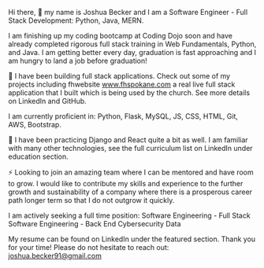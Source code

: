 Hi there, 👋 my name is Joshua Becker and I am a Software Engineer - Full Stack Development: Python, Java, MERN.

I am finishing up my coding bootcamp at Coding Dojo soon and have already completed rigorous full stack training in Web Fundamentals, Python, and Java. I am getting better every day, graduation is fast approaching and I am hungry to land a job before graduation!

🔭 I have been building full stack applications. Check out some of my projects including fhwebsite www.fhspokane.com a real live full stack application that I built which is being used by the church. See more details on LinkedIn and GitHub.

I am currently proficient in: Python, Flask, MySQL, JS, CSS, HTML, Git, AWS, Bootstrap. 

🌱 I have been practicing Django and React quite a bit as well. I am familiar with many other technologies, see the full curriculum list on LinkedIn under education section.

⚡ Looking to join an amazing team where I can be mentored and have room to grow. I would like to contribute my skills and experience to the further growth and sustainability of a company where there is a prosperous career path longer term so that I do not outgrow it quickly.

I am actively seeking a full time position:
Software Engineering - Full Stack
Software Engineering - Back End
Cybersecurity
Data

My resume can be found on LinkedIn under the featured section. Thank you for your time!
Please do not hesitate to reach out: joshua.becker91@gmail.com

<!--
**joshuabecker91/joshuabecker91** is a ✨ _special_ ✨ repository because its `README.md` (this file) appears on your GitHub profile.

-->
